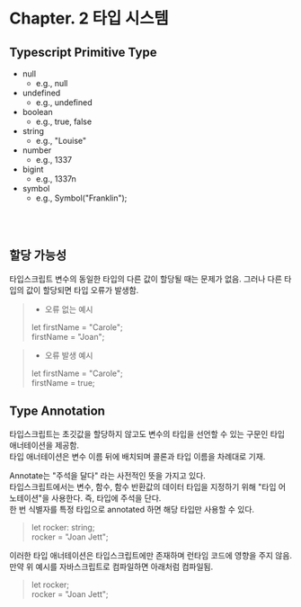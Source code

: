 # Chapter. 2 타입 시스템

## Typescript Primitive Type

- null
  - e.g., null
- undefined
  - e.g., undefined
- boolean
  - e.g., true, false
- string
  - e.g., "Louise"
- number
  - e.g., 1337
- bigint
  - e.g., 1337n
- symbol
  - e.g., Symbol("Franklin");

<br><br>

## 할당 가능성

타입스크립트 변수의 동일한 타입의 다른 값이 할당될 때는 문제가 없음.
그러나 다른 타입의 값이 할당되면 타입 오류가 발생함.

> - 오류 없는 예시
>
> let firstName = "Carole";\
> firstName = "Joan";

> - 오류 발생 예시
>
> let firstName = "Carole";\
> firstName = true;

## Type Annotation

타입스크립트는 초깃값을 할당하지 않고도 변수의 타입을 선언할 수 있는 구문인 타입 애너테이션을 제공함. \
타입 애너테이션은 변수 이름 뒤에 배치되며 콜론과 타입 이름을 차례대로 기재.

Annotate는 "주석을 달다" 라는 사전적인 뜻을 가지고 있다.\
타입스크립트에서는 변수, 함수, 함수 반환값의 데이터 타입을 지정하기 위해 "타입 어노테이션"을 사용한다. 즉, 타입에 주석을 단다.\
한 번 식별자를 특정 타입으로 annotated 하면 해당 타입만 사용할 수 있다.

> let rocker: string;\
> rocker = "Joan Jett";

이러한 타입 애너테이션은 타입스크립트에만 존재하며 런타임 코드에 영향을 주지 않음.
만약 위 예시를 자바스크립트로 컴파일하면 아래처럼 컴파일됨.

> let rocker;\
> rocker = "Joan Jett";
